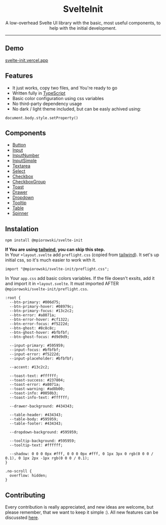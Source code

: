 <p align="center">
  <h1 align="center">SvelteInit</h1>
</p>

<p align="center">
  A low-overhead Svelte UI library with the basic, most useful components, to help with the initial development.
</p>

<p align="center">
    
</p>

---

## Demo

[svelte-init.vercel.app](https://svelte-init.vercel.app)

## Features

- It just works, copy two files, and You're ready to go
- Written fully in [TypeScript](https://typescriptlang.org/)
- Basic color configuration using css variables
- No third-party dependency usage
- No dark / light theme included, but can be easly achived using:

```
document.body.style.setProperty()
```

## Components

- [Button](https://github.com/mpiorowski/svelte-init/blob/main/docs/BUTTOM.md)
- [Input](https://github.com/mpiorowski/svelte-init/blob/main/docs/INPUT.md)
- [InputNumber](https://github.com/mpiorowski/svelte-init/blob/main/docs/INPUT-NUMBER.md)
- [InputSimple](https://github.com/mpiorowski/svelte-init/blob/main/docs/INPUT-SIMPLE.md)
- [Textarea](https://github.com/mpiorowski/svelte-init/blob/main/docs/TEXTAREA.md)
- [Select](https://github.com/mpiorowski/svelte-init/blob/main/docs/SELECT.md)
- [Checkbox](https://github.com/mpiorowski/svelte-init/blob/main/docs/CHECKBOX.md)
- [CheckboxGroup](https://github.com/mpiorowski/svelte-init/blob/main/docs/CHECKBOX-GROUP.md)
- [Toast](https://github.com/mpiorowski/svelte-init/blob/main/docs/TOAST.md)
- [Drawer](https://github.com/mpiorowski/svelte-init/blob/main/docs/DRAWER.md)
- [Dropdown](https://github.com/mpiorowski/svelte-init/blob/main/docs/DROPDOWN.md)
- [Tooltip](https://github.com/mpiorowski/svelte-init/blob/main/docs/TOOLTIP.md)
- [Table](https://github.com/mpiorowski/svelte-init/blob/main/docs/TABLE.md)
- [Spinner](https://github.com/mpiorowski/svelte-init/blob/main/docs/SPINNER.md)

## Instalation

```
npm install @mpiorowski/svelte-init
```

**If You are using [tailwind](https://tailwindcss.com), you can skip this step.**  
In Your `+layout.svelte` add `preflight.css` (copied from [tailwind](https://tailwindcss.com/docs/preflight)). It set's up initial css, so it's much easier to work with it.

```
import "@mpiorowski/svelte-init/preflight.css";
```

In Your `app.css` add basic colors variables. If the file doesn't exsits, add it and import it in `+layout.svelte`. It must imported AFTER `@mpiorowski/svelte-init/preflight.css`.

```
:root {
  --btn-primary: #006d75;
  --btn-primary-hover: #08979c;
  --btn-primary-focus: #13c2c2;
  --btn-error: #a8071a;
  --btn-error-hover: #cf1322;
  --btn-error-focus: #f5222d;
  --btn-ghost: #8c8c8c;
  --btn-ghost-hover: #bfbfbf;
  --btn-ghost-focus: #d9d9d9;

  --input-primary: #595959;
  --input-focus: #bfbfbf;
  --input-error: #f5222d;
  --input-placeholder: #bfbfbf;

  --accent: #13c2c2;

  --toast-text: #ffffff;
  --toast-success: #237804;
  --toast-error: #a8071a;
  --toast-warning: #ad8b00;
  --toast-info: #0050b3;
  --toast-info-text: #ffffff;

  --drawer-background: #434343;

  --table-header: #434343;
  --table-body: #595959;
  --table-footer: #434343;

  --dropdown-background: #595959;

  --tooltip-background: #595959;
  --tooltip-text: #ffffff;

  --shadow: 0 0 0 0px #fff, 0 0 0 0px #fff, 0 1px 3px 0 rgb(0 0 0 / 0.1), 0 1px 2px -1px rgb(0 0 0 / 0.1);
}

.no-scroll {
  overflow: hidden;
}
```

## Contributing

Every contribution is really appreciated, and new ideas are welcome, but please remember, that we want to keep it simple :). All new features can be discussted [here](https://github.com/mpiorowski/svelte-init/discussions).
